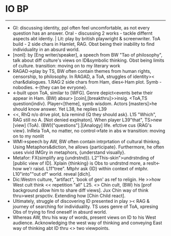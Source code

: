 # IO BP
---
- GI: discussing identity, ppl often feel uncomfortable, as not every question has an answer. Oral - discussing 2 works - tackle differnt aspects abt identiy. | Lit: play by british playwright & screenwriter. ToA build - 2 side chars in Hamlet, RAG. Obst being their inability to find individuality in an absurd world.
- [nonl]: by [Eng writer/speaker], a speech from BW "Tao of philosophy", talk about diff culture's views on ID&symbolic thinking. Obst being limits of culture.
transition: moving on to my literary work
- RAGAD->play by TS, BW often contain themes from human rights, censorship, to philosophy. In RAGAD, a ToA, struggles of identity>< char&dialogues. 1.RAG:2 side chars from Ham, dies<-Ham plot. Symb -nobodies. <-{they can be evryone}.
- <-built upon ToA, similar to [WFG]. Genre depict<events betw their appear in Ham. (BW) absur> [coin],[breakthru]>>insig. <ToA,TS question{indiv}. Player<[theme], symb wisdom. Actors [masters]>he should know answer. Yet L38, he replies L39
- <<, RhQ n/o drive plot, b/a remind {Q they should ask}. L15 "Which", RAG still no A. [Not denied explnaton]. When player L39"that", TS>new [view] (ToA). (BW)["questions"].|[Analogy] life. efctive cus {RAG's view}. InRela ToA, no matter, no control->fate in abs w
transition: moving on to my nonlit
- WMI->speech by AW, BW often contain intrprtation of cultural thinkng. Using Metaphors&diction, he allows {participate}. Furthermore, he often uses vivid IMGry in metaphors, {understand visually}.
- Metafor: FX(simplify arg {undrstnd}). L2"This-skin">undrstnding of [public view of ID]. Xplain {thinking} is Obs to undrstnd more, a reslt<-how we'r raisd. L11"tree". Mtphr ask {ID} within context of mtphr. L10"into""out of" world. reveal [dich]. 
- Dic:Westrn culture, "artifact", 'book of gen' as ref to religin. He >>how West cult think << repetition "all" L25. <> Chin cult, (BW) his [prof background allow him to share diff views]. Jux Chin way of think thru>west prspctiv. Extending how [Chin Child react].
- Ultimately, struggle of discovering ID presented in play >< RAG & journey of searching for individuality. TS uses genre of ToA, xpresing Obs of trying to find oneself in absurd world.
- Whereas AW, thru his way of words, present views on ID to his West audience. Acknowledging the west way of thinking and conveying East way of thinking abt ID thru <> two viewpoints.